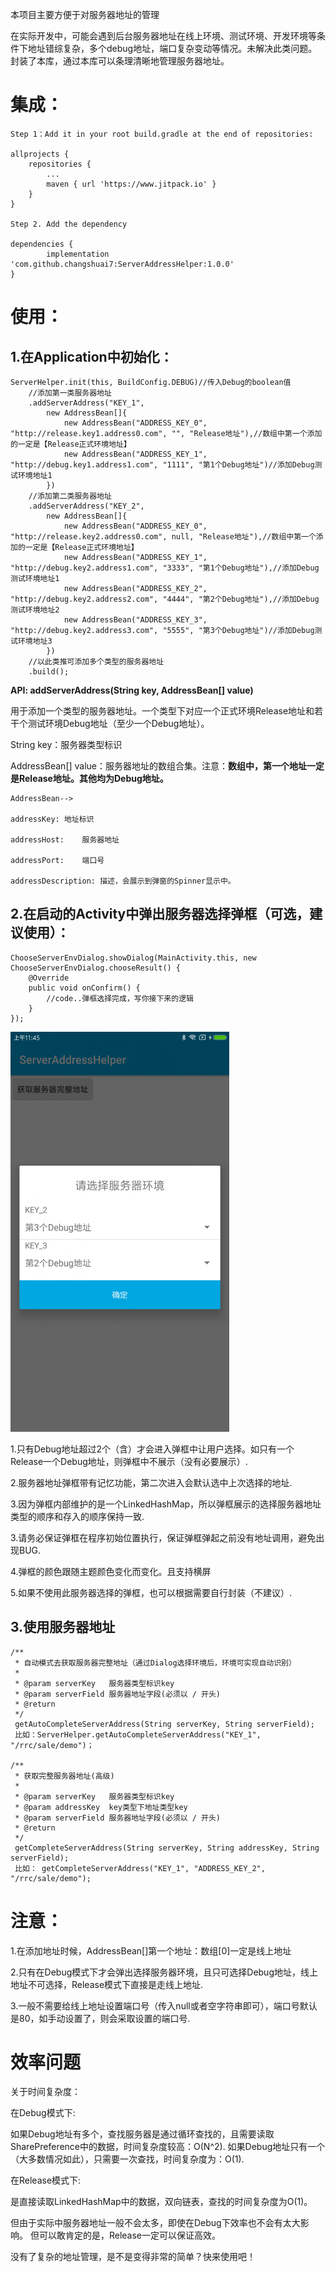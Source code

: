 本项目主要方便于对服务器地址的管理

在实际开发中，可能会遇到后台服务器地址在线上环境、测试环境、开发环境等条件下地址错综复杂，多个debug地址，端口复杂变动等情况。未解决此类问题。封装了本库，通过本库可以条理清晰地管理服务器地址。
# 集成： #
	Step 1：Add it in your root build.gradle at the end of repositories:

	allprojects {
		repositories {
			...
			maven { url 'https://www.jitpack.io' }
		}
	}

	Step 2. Add the dependency

	dependencies {
	        implementation 'com.github.changshuai7:ServerAddressHelper:1.0.0'
	}



# 使用： #

## 1.在Application中初始化： ##

    ServerHelper.init(this, BuildConfig.DEBUG)//传入Debug的boolean值
		//添加第一类服务器地址
		.addServerAddress("KEY_1",
			new AddressBean[]{
				new AddressBean("ADDRESS_KEY_0", "http://release.key1.address0.com", "", "Release地址"),//数组中第一个添加的一定是【Release正式环境地址】
				new AddressBean("ADDRESS_KEY_1", "http://debug.key1.address1.com", "1111", "第1个Debug地址")//添加Debug测试环境地址1
			})
		//添加第二类服务器地址
		.addServerAddress("KEY_2",
			new AddressBean[]{
				new AddressBean("ADDRESS_KEY_0", "http://release.key2.address0.com", null, "Release地址"),//数组中第一个添加的一定是【Release正式环境地址】
				new AddressBean("ADDRESS_KEY_1", "http://debug.key2.address1.com", "3333", "第1个Debug地址"),//添加Debug测试环境地址1
				new AddressBean("ADDRESS_KEY_2", "http://debug.key2.address2.com", "4444", "第2个Debug地址"),//添加Debug测试环境地址2
				new AddressBean("ADDRESS_KEY_3", "http://debug.key2.address3.com", "5555", "第3个Debug地址")//添加Debug测试环境地址3
			})
		//以此类推可添加多个类型的服务器地址
		.build();



**API: addServerAddress(String key, AddressBean[] value)**

用于添加一个类型的服务器地址。一个类型下对应一个正式环境Release地址和若干个测试环境Debug地址（至少一个Debug地址）。

String key：服务器类型标识

AddressBean[] value：服务器地址的数组合集。注意：**数组中，第一个地址一定是Release地址。其他均为Debug地址。**

	AddressBean-->

	addressKey:	地址标识

	addressHost:	服务器地址

	addressPort:	端口号

	addressDescription:	描述，会展示到弹窗的Spinner显示中。

## 2.在启动的Activity中弹出服务器选择弹框（可选，建议使用）： ##

	ChooseServerEnvDialog.showDialog(MainActivity.this, new ChooseServerEnvDialog.chooseResult() {
	    @Override
	    public void onConfirm() {
	       	//code..弹框选择完成，写你接下来的逻辑
	    }
	});


<img src="https://github.com/changshuai7/ServerAddressHelper/blob/master/screenshots/Screenshot_1.jpg"  height="640" width="350">


1.只有Debug地址超过2个（含）才会进入弹框中让用户选择。如只有一个Release一个Debug地址，则弹框中不展示（没有必要展示）.

2.服务器地址弹框带有记忆功能，第二次进入会默认选中上次选择的地址.

3.因为弹框内部维护的是一个LinkedHashMap，所以弹框展示的选择服务器地址类型的顺序和存入的顺序保持一致.

3.请务必保证弹框在程序初始位置执行，保证弹框弹起之前没有地址调用，避免出现BUG.

4.弹框的颜色跟随主题颜色变化而变化。且支持横屏

5.如果不使用此服务器选择的弹框，也可以根据需要自行封装（不建议）.


## 3.使用服务器地址 ##


	/**
     * 自动模式去获取服务器完整地址（通过Dialog选择环境后，环境可实现自动识别）
     *
     * @param serverKey   服务器类型标识key
     * @param serverField 服务器地址字段(必须以 / 开头)
     * @return
     */
	 getAutoCompleteServerAddress(String serverKey, String serverField);
	 比如：ServerHelper.getAutoCompleteServerAddress("KEY_1", "/rrc/sale/demo")；

    /**
     * 获取完整服务器地址(高级)
     *
     * @param serverKey   服务器类型标识key
     * @param addressKey  key类型下地址类型key
     * @param serverField 服务器地址字段(必须以 / 开头)
     * @return
     */
     getCompleteServerAddress(String serverKey, String addressKey, String serverField);
	 比如： getCompleteServerAddress("KEY_1", "ADDRESS_KEY_2", "/rrc/sale/demo");

# 注意： #
1.在添加地址时候，AddressBean[]第一个地址：数组[0]一定是线上地址

2.只有在Debug模式下才会弹出选择服务器环境，且只可选择Debug地址，线上地址不可选择，Release模式下直接是走线上地址.

3.一般不需要给线上地址设置端口号（传入null或者空字符串即可），端口号默认是80，如手动设置了，则会采取设置的端口号.

# 效率问题 #
关于时间复杂度：

在Debug模式下:

如果Debug地址有多个，查找服务器是通过循环查找的，且需要读取SharePreference中的数据，时间复杂度较高：O(N^2).
如果Debug地址只有一个（大多数情况如此），只需要一次查找，时间复杂度为：O(1).


在Release模式下:

是直接读取LinkedHashMap中的数据，双向链表，查找的时间复杂度为O(1)。

但由于实际中服务器地址一般不会太多，即使在Debug下效率也不会有太大影响。
但可以敢肯定的是，Release一定可以保证高效。

没有了复杂的地址管理，是不是变得非常的简单？快来使用吧！